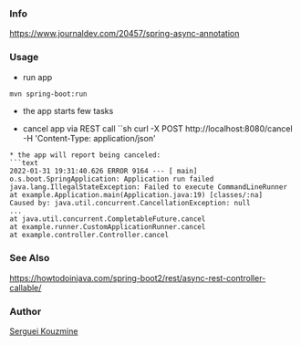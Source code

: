 ### Info

https://www.journaldev.com/20457/spring-async-annotation


### Usage

* run app
```sh
mvn spring-boot:run
```
 - the app starts few tasks
* cancel app via REST call
``sh
curl -X POST http://localhost:8080/cancel  -H 'Content-Type: application/json'
```
* the app will report being canceled:
```text
2022-01-31 19:31:40.626 ERROR 9164 --- [ main] o.s.boot.SpringApplication: Application run failed
java.lang.IllegalStateException: Failed to execute CommandLineRunner
at example.Application.main(Application.java:19) [classes/:na]
Caused by: java.util.concurrent.CancellationException: null
...
at java.util.concurrent.CompletableFuture.cancel
at example.runner.CustomApplicationRunner.cancel
at example.controller.Controller.cancel
```

### See Also

https://howtodoinjava.com/spring-boot2/rest/async-rest-controller-callable/

### Author
[Serguei Kouzmine](kouzmine_serguei@yahoo.com)
